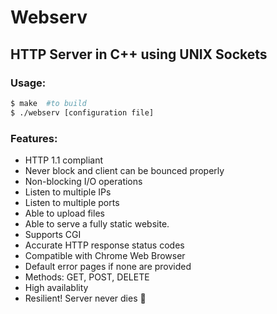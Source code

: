 # Webserv
## HTTP Server in C++ using UNIX Sockets

### Usage:
```sh
$ make  #to build 
$ ./webserv [configuration file]
```

### Features:
- HTTP 1.1 compliant 
- Never block and client can be bounced properly
- Non-blocking I/O operations
- Listen to multiple IPs
- Listen to multiple ports
- Able to upload files
- Able to serve a fully static website.
- Supports CGI
- Accurate HTTP response status codes
- Compatible with Chrome Web Browser 
- Default error pages if none are provided
- Methods: GET, POST, DELETE
- High availablity
- Resilient! Server never dies :slightly_smiling_face:
